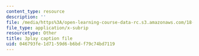 ```yaml
---
content_type: resource
description: ''
file: /media/https%3A/open-learning-course-data-rc.s3.amazonaws.com/18-404j-theory-of-computation-fall-2020/046793fe1d7159d6b6bdf79c74bd7119_4dFPVJrNLDs.vtt
file_type: application/x-subrip
resourcetype: Other
title: 3play caption file
uid: 046793fe-1d71-59d6-b6bd-f79c74bd7119
---
```


